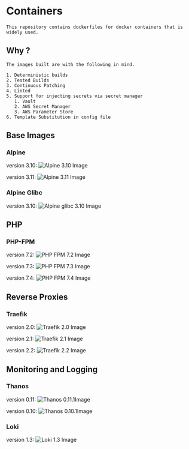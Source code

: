 # Containers
    This repository contains dockerfiles for docker containers that is widely used.

## Why ?
    The images built are with the following in mind.

    1. Deterministic builds
    2. Tested Builds
    3. Continuous Patching
    4. Linted
    5. Support for injecting secrets via secret manager
       1. Vault
       2. AWS Secret Manager
       3. AWS Parameter Store
    6. Template Substitution in config file

## Base Images

### Alpine
version 3.10: ![Alpine 3.10 Image](https://github.com/techniumlabs/containers/workflows/Alpine%203.10%20Image/badge.svg)

version 3.11: ![Alpine 3.11 Image](https://github.com/techniumlabs/containers/workflows/Alpine%203.11%20Image/badge.svg)


### Alpine Glibc
version 3.10: ![Alpine glibc 3.10 Image](https://github.com/techniumlabs/containers/workflows/Alpine%20glibc%203.10%20Image/badge.svg)


## PHP

### PHP-FPM
version 7.2: ![PHP FPM 7.2 Image](https://github.com/techniumlabs/containers/workflows/PHP%20FPM%207.2%20Image/badge.svg)

version 7.3: ![PHP FPM 7.3 Image](https://github.com/techniumlabs/containers/workflows/PHP%20FPM%207.3%20Image/badge.svg)

version 7.4: ![PHP FPM 7.4 Image](https://github.com/techniumlabs/containers/workflows/PHP%20FPM%207.4%20Image/badge.svg)


## Reverse Proxies

### Traefik
version 2.0: ![Traefik 2.0 Image](https://github.com/techniumlabs/containers/workflows/Traefik%202.0%20Image/badge.svg)

version 2.1: ![Traefik 2.1 Image](https://github.com/techniumlabs/containers/workflows/Traefik%202.1%20Image/badge.svg)

version 2.2: ![Traefik 2.2 Image](https://github.com/techniumlabs/containers/workflows/Traefik%202.2%20Image/badge.svg)


## Monitoring and Logging
### Thanos
version 0.11: ![Thanos 0.11.1Image](https://github.com/techniumlabs/containers/workflows/Thanos%200.11.1Image/badge.svg)

version 0.10: ![Thanos 0.10.1Image](https://github.com/techniumlabs/containers/workflows/Thanos%200.10.1Image/badge.svg)

### Loki
version 1.3: ![Loki 1.3 Image](https://github.com/techniumlabs/containers/workflows/Loki%201.3%20Image/badge.svg)
